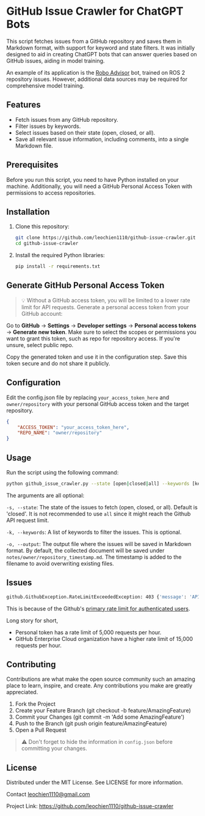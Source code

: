 # GitHub Issue Crawler for ChatGPT Bots

This script fetches issues from a GitHub repository and saves them in Markdown format, with support for keyword and state filters. It was initially designed to aid in creating ChatGPT bots that can answer queries based on GitHub issues, aiding in model training.

An example of its application is the [Robo Advisor](https://chat.openai.com/g/g-njWAeq2iF-robo-advisor) bot, trained on ROS 2 repository issues. However, additional data sources may be required for comprehensive model training.

## Features

- Fetch issues from any GitHub repository.
- Filter issues by keywords.
- Select issues based on their state (open, closed, or all).
- Save all relevant issue information, including comments, into a single Markdown file.

## Prerequisites

Before you run this script, you need to have Python installed on your machine. Additionally, you will need a GitHub Personal Access Token with permissions to access repositories.

## Installation

1. Clone this repository:
   ```bash
   git clone https://github.com/leochien1110/github-issue-crawler.git
   cd github-issue-crawler
   ```
1. Install the required Python libraries:
    ```bash
    pip install -r requirements.txt
    ```

## Generate GitHub Personal Access Token
> :bulb: Without a GitHub access token, you will be limited to a lower rate limit for API requests.
Generate a personal access token from your GitHub account:

Go to **GitHub** -> **Settings** -> **Developer settings** -> **Personal access tokens** -> **Generate new token**.
Make sure to select the scopes or permissions you want to grant this token, such as repo for repository access. If you're unsure, select public repo.

Copy the generated token and use it in the configuration step. Save this token secure and do not share it publicly.

## Configuration
Edit the config.json file by replacing `your_access_token_here` and `owner/repository` with your personal GitHub access token and the target repository.

```json
{
    "ACCESS_TOKEN": "your_access_token_here",
    "REPO_NAME": "owner/repository"
}
```


## Usage
Run the script using the following command:

```bash
python github_issue_crawler.py --state [open|closed|all] --keywords [keyword1 keyword2 ...] --output [output_file.md]
```
The arguments are all optional:

`-s, --state`: The state of the issues to fetch (open, closed, or all). Default is 'closed'. It is not recommended to use `all` since it might reach the Github API request limit.

`-k, --keywords`: A list of keywords to filter the issues. This is optional.

`-o, --output`: The output file where the issues will be saved in Markdown format. By default, the collected document will be saved under `notes/owner/repository_timestamp.md`. The timestamp is added to the filename to avoid overwriting existing files.

## Issues
```bash
github.GithubException.RateLimitExceededException: 403 {'message': 'API rate limit exceeded for user ID xxx...
```
This is because of the Github's [primary rate limit for authenticated users](https://docs.github.com/en/rest/using-the-rest-api/rate-limits-for-the-rest-api?apiVersion=2022-11-28#primary-rate-limit-for-authenticated-users). 

Long story for short,
* Personal token has a rate limit of 5,000 requests per hour.
* GitHub Enterprise Cloud organization have a higher rate limit of 15,000 requests per hour.

## Contributing
Contributions are what make the open source community such an amazing place to learn, inspire, and create. Any contributions you make are greatly appreciated.

1. Fork the Project
2. Create your Feature Branch (git checkout -b feature/AmazingFeature)
3. Commit your Changes (git commit -m 'Add some AmazingFeature')
4. Push to the Branch (git push origin feature/AmazingFeature)
5. Open a Pull Request

> :warning: Don't forget to hide the information in `config.json` before committing your changes.

## License
Distributed under the MIT License. See LICENSE for more information.

Contact
leochien1110@gmail.com

Project Link: https://github.com/leochien1110/github-issue-crawler

